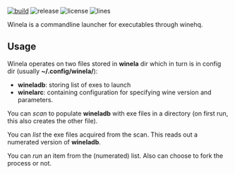 [![build](https://github.com/ahmadkabdullah/winela/actions/workflows/build-test.yml/badge.svg?branch=main)](https://github.com/ahmadkabdullah/winela/actions/workflows/build-test.yml)
![release](https://img.shields.io/github/v/release/ahmadkabdullah/winela?include_prereleases&label=Release)
![license](https://img.shields.io/github/license/ahmadkabdullah/winela?label=License&style=flat&color=yellow)
![lines](https://img.shields.io/tokei/lines/github/ahmadkabdullah/winela?label=Lines)

Winela is a commandline launcher for executables through winehq.

## Usage
Winela operates on two files stored in **winela** dir which in turn is in config dir (usually **~/.config/winela/**):
- **wineladb**: storing list of exes to launch
- **winelarc**: containing configuration for specifying wine version and parameters.

You can *scan* to populate **wineladb** with exe files in a directory (on first run, this also creates the other file).

You can *list* the exe files acquired from the scan. This reads out a numerated version of **wineladb**.

You can *run* an item from the (numerated) list. Also can choose to fork the process or not.
